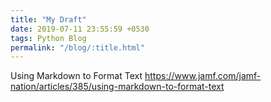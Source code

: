 ```yaml
---
title: "My Draft"
date: 2019-07-11 23:55:59 +0530
tags: Python Blog
permalink: "/blog/:title.html"
---
```


Using Markdown to Format Text
https://www.jamf.com/jamf-nation/articles/385/using-markdown-to-format-text
